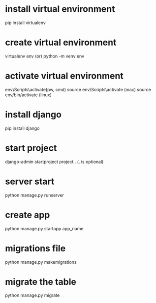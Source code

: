 # install virtual environment
pip install virtualenv

# create virtual environment
virtualenv env (or)
python -m venv env

# activate virtual environment
env\Scripts\activate(pw, cmd)
source env\Scripts\activate (mac)
source env/bin/activate  (linux)

# install django
pip install django

# start project 
django-admin startproject project  .  (. is optional)

# server start
python manage.py runserver

# create app
python manage.py startapp app_name

# migrations file
python manage.py makemigrations

# migrate the table
python manage.py migrate